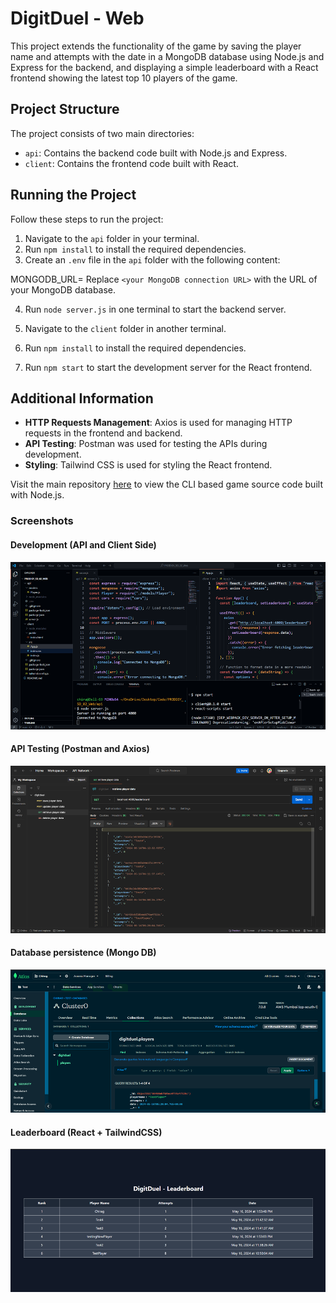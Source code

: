 # DigitDuel - Web

This project extends the functionality of the game by saving the player name and attempts with the date in a MongoDB database using Node.js and Express for the backend, and displaying a simple leaderboard with a React frontend showing the latest top 10 players of the game.

## Project Structure

The project consists of two main directories:

- `api`: Contains the backend code built with Node.js and Express.
- `client`: Contains the frontend code built with React.

## Running the Project

Follow these steps to run the project:

1. Navigate to the `api` folder in your terminal.
2. Run `npm install` to install the required dependencies.
3. Create an `.env` file in the `api` folder with the following content:

MONGODB_URL=<your MongoDB connection URL>
Replace `<your MongoDB connection URL>` with the URL of your MongoDB database.

4. Run `node server.js` in one terminal to start the backend server.

5. Navigate to the `client` folder in another terminal.
6. Run `npm install` to install the required dependencies.
7. Run `npm start` to start the development server for the React frontend.

## Additional Information

- **HTTP Requests Management**: Axios is used for managing HTTP requests in the frontend and backend.
- **API Testing**: Postman was used for testing the APIs during development.
- **Styling**: Tailwind CSS is used for styling the React frontend.

Visit the main repository [here](https://github.com/chiragbhatia7/PRODIGY_SD_02) to view the CLI based game source code built with Node.js.

### Screenshots

#### Development (API and Client Side)
![Development](/screenshots/1.png)

#### API Testing (Postman and Axios)
![API Testing](/screenshots/2.png)

#### Database persistence (Mongo DB) 
![Database](/screenshots/3.png)

#### Leaderboard (React + TailwindCSS)
![Leaderboard](/screenshots/4.png)